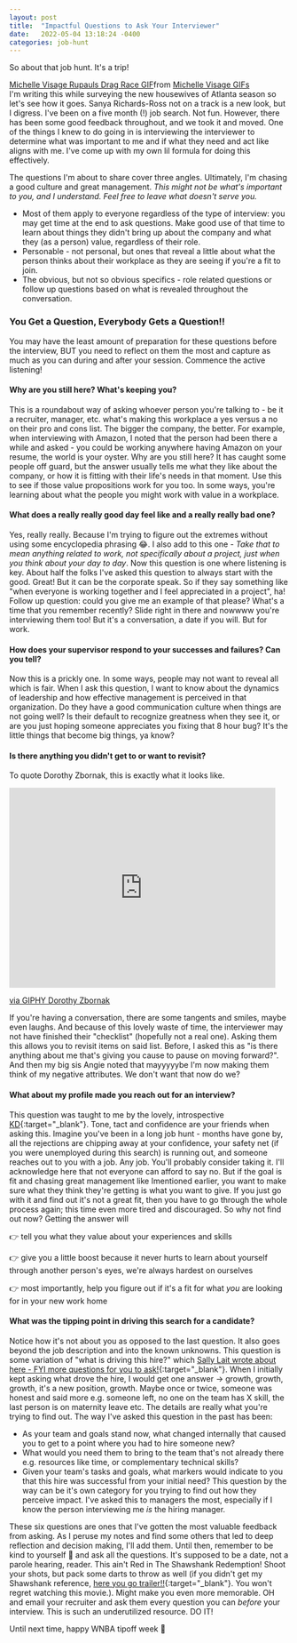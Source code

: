 ```yaml
---
layout: post
title:  "Impactful Questions to Ask Your Interviewer"
date:   2022-05-04 13:18:24 -0400
categories: job-hunt
---
```


So about that job hunt. It's a trip!
<div class="tenor-gif-embed" data-postid="8464996" data-share-method="host" data-aspect-ratio="1.77305" data-width="600px" data-height="450px"><a href="https://tenor.com/view/michelle-visage-rupauls-drag-race-judges-table-girl-ugh-gif-8464996">Michelle Visage Rupauls Drag Race GIF</a>from <a href="https://tenor.com/search/michelle+visage-gifs">Michelle Visage GIFs</a></div> <script type="text/javascript" async src="https://tenor.com/embed.js"></script>
I'm writing this while surveying the new housewives of Atlanta season so let's see how it goes. Sanya Richards-Ross not on a track is a new look, but I digress. I've been on a five month (!) job search. Not fun. However, there has been some good feedback throughout, and we took it and moved. One of the things I knew to do going in is interviewing the interviewer to determine what was important to me and if what they need and act like aligns with me. I've come up with my own lil formula for doing this effectively.

The questions I'm about to share cover three angles. Ultimately, I'm chasing a good culture and great management. *This might not be what's important to you, and I understand. Feel free to leave what doesn't serve you.*

- Most of them apply to everyone regardless of the type of interview: you may get time at the end to ask questions. Make good use of that time to learn about things they didn't bring up about the company and what they (as a person) value, regardless of their role.
- Personable - not personal, but ones that reveal a little about what the person thinks about their workplace as they are seeing if you're a fit to join.
- The obvious, but not so obvious specifics - role related questions or follow up questions based on what is revealed throughout the conversation.

### You Get a Question, Everybody Gets a Question!!

You may have the least amount of preparation for these questions before the interview, BUT you need to reflect on them the most and capture as much as you can during and after your session. Commence the active listening!

#### **Why are you still here? What's keeping you?**

This is a roundabout way of asking whoever person you're talking to - be it a recruiter, manager, etc. what's making this workplace a yes versus a no on their pro and cons list. The bigger the company, the better. For example, when interviewing with Amazon, I noted that the person had been there a while and asked - you could be working anywhere having Amazon on your resume, the world is your oyster. Why are you still here? It has caught some people off guard, but the answer usually tells me what they like about the company, or how it is fitting with their life's needs in that moment. Use this to see if those value propositions work for you too. In some ways, you're learning about what the people you might work with value in a workplace.

#### **What does a really really good day feel like and a really really bad one?**

Yes, really really. Because I'm trying to figure out the extremes without using some encyclopedia phrasing :joy:. I also add to this one - *Take that to mean anything related to work, not specifically about a project, just when you think about your day to day*. Now this question is one where listening is key. About half the folks I've asked this question to always start with the good. Great! But it can be the corporate speak. So if they say something like "when everyone is working together and I feel appreciated in a project", ha! Follow up question: could you give me an example of that please? What's a time that you remember recently? Slide right in there and nowwww you're interviewing them too! But it's a conversation, a date if you will. But for work.

#### **How does your supervisor respond to your successes and failures? Can you tell?**

Now this is a prickly one. In some ways, people may not want to reveal all which is fair. When I ask this question, I want to know about the dynamics of leadership and how effective management is perceived in that organization. Do they have a good communication culture when things are not going well? Is their default to recognize greatness when they see it, or are you just hoping someone appreciates you fixing that 8 hour bug? It's the little things that become big things, ya know?

#### **Is there anything you didn't get to or want to revisit?**

To quote Dorothy Zbornak, this is exactly what it looks like.

<div><iframe src="https://giphy.com/embed/ad8bmr64sbhII" width="480" height="360" frameBorder="0" class="giphy-embed" allowFullScreen></iframe><p><a href="https://giphy.com/gifs/television-comedy-ad8bmr64sbhII">via GIPHY Dorothy Zbornak</a></p></div>

If you're having a conversation, there are some tangents and smiles, maybe even laughs. And because of this lovely waste of time, the interviewer may not have finished their "checklist" (hopefully not a real one). Asking them this allows you to revisit items on said list. Before, I asked this as "is there anything about me that's giving you cause to pause on moving forward?". And then my big sis Angie noted that mayyyyybe I'm now making them think of my negative attributes. We don't want that now do we?

#### **What about my profile made you reach out for an interview?**

This question was taught to me by the lovely, introspective [KD](https://www.linkedin.com/in/kndia-davis/){:target="_blank"}. Tone, tact and confidence are your friends when asking this. Imagine you've been in a long job hunt - months have gone by, all the rejections are chipping away at your confidence, your safety net (if you were unemployed during this search) is running out, and someone reaches out to you with a job. Any job. You'll probably consider taking it. I'll acknowledge here that not everyone can afford to say no. But if the goal is fit and chasing great management like Imentioned earlier, you want to make sure what they think they're getting is what you want to give. If you just go with it and find out it's not a great fit, then you have to go through the whole process again; this time even more tired and discouraged. So why not find out now? Getting the answer will

  :point_right: tell you what they value about your experiences and skills

  :point_right: give you a little boost because it never hurts to learn about yourself through another person's eyes, we're always hardest on ourselves

  :point_right: most importantly, help you figure out if it's a fit for what *you* are looking for in your new work home

#### **What was the tipping point in driving this search for a candidate?**

Notice how it's not about you as opposed to the last question. It also goes beyond the job description and into the known unknowns. This question is some variation of "what is driving this hire?" which [Sally Lait wrote about here - FYI more questions for you to ask!](https://sallylait.com/blog/2020/10/03/job-hunt-questions/){:target="_blank"}. When I initially kept asking what drove the hire, I would get one answer -> growth, growth, growth, it's a new position, growth. Maybe once or twice, someone was honest and said more e.g. someone left, no one on the team has X skill, the last person is on maternity leave etc. The details are really what you're trying to find out. The way I've asked this question in the past has been:

- As your team and goals stand now, what changed internally that caused you to get to a point where you had to hire someone new?
- What would you need them to bring to the team that's not already there e.g. resources like time, or complementary technical skills?
- Given your team's tasks and goals, what markers would indicate to you that this hire was successful from your initial need? This question by the way can be it's own category for you trying to find out how they perceive impact. I've asked this to managers the most, especially if I know the person interviewing me *is* the hiring manager.

These six questions are ones that I've gotten the most valuable feedback from asking. As I peruse my notes and find some others that led to deep reflection and decision making, I'll add them. Until then, remember to be kind to yourself :blue_heart: and ask all the questions. It's supposed to be a date, not a parole hearing, reader. This ain't Red in The Shawshank Redemption! Shoot your shots, but pack some darts to throw as well (if you didn't get my Shawshank reference, [here you go trailer!!](https://www.youtube.com/watch?v=NmzuHjWmXOc){:target="_blank"}. You won't regret watching this movie.). Might make you even more memorable. OH and email your recruiter and ask them every question you can *before* your interview. This is such an underutilized resource. DO IT!

Until next time, happy WNBA tipoff week :tada:
